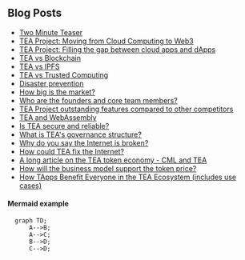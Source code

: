 
## Blog Posts
- [Two Minute Teaser](https://teaproject.medium.com/tea-project-2-minute-teaser-98d5744be4e3)
- [TEA Project: Moving from Cloud Computing to Web3](https://teaproject.medium.com/tea-project-moving-from-cloud-computing-to-web3-9e0bb5443c92)
- [TEA Project: Filling the gap between cloud apps and dApps](https://teaproject.medium.com/tea-project-filling-the-gap-between-cloud-apps-and-dapps-99ff7bb4b408)
- [TEA vs Blockchain](https://medium.com/@teaproject/tea-vs-blockchain-ca31b2e438b3)
- [TEA vs IPFS](https://medium.com/@teaproject/tea-vs-ipfs-f37202a33fc)
- [TEA vs Trusted Computing](https://medium.com/@teaproject/tea-vs-trusted-computing-1224745f1664)
- [Disaster prevention](Disaster-Prevention.md)
- [How big is the market?](https://medium.com/@teaproject/tea-project-disrupting-cloud-computing-market-size-estimation-347b814688db)
- [Who are the founders and core team members?](https://github.com/tearust/teaproject/wiki/The-TEA-Project-Core-Team)
- [TEA Project outstanding features compared to other competitors](https://medium.com/@teaproject/tea-project-competitors-d62f53c05bcf)
- [TEA and WebAssembly](https://medium.com/@teaproject/tea-and-webassembly-89991a83bbd1)
- [Is TEA secure and reliable?](https://medium.com/@teaproject/tea-project-security-reliability-and-robustness-b43013b1740)
- [What is TEA's governance structure?](https://github.com/tearust/teaproject/wiki/Governance-Structure)
- [Why do you say the Internet is broken?](https://medium.com/@teaproject/fixing-a-broken-internet-728f9f0b6df3)
- [How could TEA fix the Internet?](https://medium.com/@teaproject/how-tea-fixes-the-internet-a944dfe2db39)
- [A long article on the TEA token economy - CML and TEA](https://medium.com/@teaproject/challenges-in-the-tea-token-economy-design-cf928a06679b)
- [How will the business model support the token price?](https://medium.com/@teaproject/the-tea-token-model-how-does-the-business-support-value-price-ff5f8278e4fc)
- [How TApps Benefit Everyone in the TEA Ecosystem (includes use cases)](https://medium.com/@teaproject/how-tea-project-tapps-benefit-everyone-7c3d59284205)

#### Mermaid example

```mermaid
  graph TD;
      A-->B;
      A-->C;
      B-->D;
      C-->D;
```